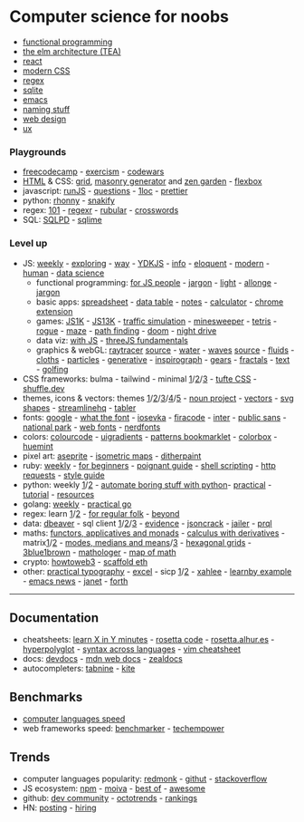 # Computer science for noobs

- [functional programming](https://www.lihaoyi.com/post/WhatsFunctionalProgrammingAllAbout.html)
- [the elm architecture (TEA)](https://medium.com/@l.mugnaini/the-elm-architecture-tea-animation-3efc555e8faf)
- [react](https://learnreact.design/posts/what-is-react)
- [modern CSS](https://medium.com/actualize-network/modern-css-explained-for-dinosaurs-5226febe3525)
- [regex](https://www.janmeppe.com/blog/regex-for-noobs)
- [sqlite](https://tech.marksblogg.com/sqlite3-tutorial-and-guide.html)
- [emacs](https://learnxinyminutes.com/docs/emacs)
- [naming stuff](https://leanpub.com/elementsofclojure/read_sample)
- [web design](https://anthonyhobday.com/sideprojects/saferules/)
- [ux](https://archive.is/ry2Kc)

### Playgrounds

- [freecodecamp](https://www.freecodecamp.org) - [exercism](https://exercism.io) - [codewars](https://www.codewars.com)
- [HTML](https://no-gravity.github.io/html_editor/#) & CSS: [grid](https://grid.layoutit.com), [masonry generator](https://w3bits.com/tools/masonry-generator) and [zen garden](http://www.csszengarden.com/
) - [flexbox](https://www.joshwcomeau.com/css/interactive-guide-to-flexbox)
- javascript: [runJS](https://runjs.app) - [questions](https://github.com/lydiahallie/javascript-questions) - [1loc](https://1loc.dev) - [prettier](https://prettier.io/playground)
- python: [rhonny](https://thonny.org) - [snakify](https://snakify.org/pt)
- regex: [101](https://regex101.com) - [regexr](https://regexr.com) - [rubular](https://rubular.com) - [crosswords](http://regexcrossword.com)
- SQL: [SQLPD](https://sqlpd.com) - [sqlime](https://sqlime.org)

### Level up

- JS: [weekly](https://javascriptweekly.com/issues) - [exploring](https://exploringjs.com) - [way](https://github.com/thejsway/thejsway) - [YDKJS](https://github.com/getify/You-Dont-Know-JS) - [info](https://javascript.info) - [eloquent](https://eloquentjavascript.net) - [modern](https://mbeaudru.github.io/modern-js-cheatsheet) - [human](https://read.humanjavascript.com) - [data science](http://js4ds.org)
	- functional programming: [for JS people](https://medium.com/@chetcorcos/functional-programming-for-javascript-people-1915d8775504) - [jargon](https://github.com/hemanth/functional-programming-jargon) - [light](https://github.com/getify/Functional-Light-JS) - [allonge](https://leanpub.com/javascriptallongesix/read) - [jargon](https://github.com/hemanth/functional-programming-jargon)
	- basic apps: [spreadsheet](https://jsfiddle.net/ondras/o3tzx1px) - [data table](https://github.com/piecioshka/simple-data-table) - [notes](https://github.com/tmm/notational) - [calculator](https://insect.sh) - [chrome extension](https://github.com/abhiomkar/good-quotes)
	- games: [JS1K](https://js1k.com) - [JS13K](https://js13kgames.com) - [traffic simulation](https://traffic-simulation.de) - [minesweeper](http://xem.github.io/MiniSweeper) - [tetris](http://binaryify.github.io/vue-tetris) - [rogue](https://nluqo.github.io/broughlike-tutorial) - [maze](https://observablehq.com/@mbostock/best-first-search) - [path finding](http://qiao.github.io/PathFinding.js/visual) - [doom](https://www.playfuljs.com/a-first-person-engine-in-265-lines) - [night drive](https://incoherency.co.uk/blog/stories/nightdrive.html)
	- data viz: [with JS](https://jsdatav.is/intro.html) - [threeJS fundamentals](https://threejsfundamentals.org)
	- graphics & webGL: [raytracer](https://www.gabrielgambetta.com/tiny-raytracer.html) [source](https://jsfiddle.net/vz5aZ/2) - [water](http://madebyevan.com/webgl-water) - [waves](https://david.li/waves) [source](https://jsfiddle.net/zyAzg) - [fluids](https://paveldogreat.github.io/WebGL-Fluid-Simulation) - [cloths](https://aatishb.com/drape) - [particles](https://minimal.be/lab/fluGL) - [generative](http://weavesilk.com/?ika) - [inspirograph](https://nathanfriend.io/inspirograph) - [gears](https://brm.io/gears) - [fractals](http://js1k.com/2016-elemental/demo/2552) - [text](https://tholman.com/texter) - [golfing](https://aem1k.com)
- CSS frameworks: bulma - tailwind - minimal [1](https://dohliam.github.io/dropin-minimal-css)/[2](https://andybrewer.github.io/mvp)/[3](https://watercss.kognise.dev) - [tufte CSS](https://edwardtufte.github.io/tufte-css) - [shuffle.dev](https://shuffle.dev)
- themes, icons & vectors: themes [1](https://www.tumblr.com/themes)/[2](https://jez.io/pandoc-markdown-css-theme)/[3](https://github.com/Stavrospanakakis/jekyll-cv)/[4](https://chr15m.github.io/DoodleCSS)/[5](https://prpl.dev) - [noun project](https://thenounproject.com) - [vectors](https://www.humaaans.com) - [svg shapes](https://tool.graphics/shapes) - [streamlinehq](https://www.streamlinehq.com/icons) - [tabler](https://tabler-icons.io)
- fonts: [google](https://fonts.google.com) - [what the font](onts.com/WhatTheFont) - [iosevka](https://typeof.net/Iosevka) - [firacode](https://github.com/tonsky/FiraCode) - [inter](https://rsms.me/inter) - [public sans](https://public-sans.digital.gov) - [national park](https://nationalparktypeface.com) - [web fonts](https://beautifulwebtype.com) - [nerdfonts](https://www.nerdfonts.com)
- colors: [colourcode](https://colourco.de) - [uigradients](https://uigradients.com) - [patterns bookmarklet](https://bradjasper.com/subtle-patterns-bookmarklet) - [colorbox](https://colorbox.io/) - [huemint](https://huemint.com/brand-intersection)
- pixel art: [aseprite](https://www.aseprite.org) - [isometric maps](https://isometricmaps.com) - [ditherpaint](https://beyondloom.com/tools/ditherpaint.html)
- ruby: [weekly](https://rubyweekly.com/issues) - [for beginners](http://ruby-for-beginners.rubymonstas.org/index.html) - [poignant guide](http://poignant.guide) - [shell scripting](https://www.devdungeon.com/content/enhanced-shell-scripting-ruby) - [http requests](https://www.twilio.com/blog/5-ways-make-http-requests-ruby) - [style guide](https://rubystyle.guide)
- python: weekly [1](https://www.pythonweekly.com/archive)/[2](https://pycoders.com/issues) - [automate boring stuff with python](https://automatetheboringstuff.com)- [practical](https://practicalpython.yasoob.me/toc.html) - [tutorial](https://docs.python.org/3/tutorial/appetite.html) - [resources](https://learnbyexample.github.io/py_resources/intermediate.html) 
- golang: [weekly](https://golangweekly.com/issues) - [practical go](https://www.practical-go-lessons.com)
- regex: learn [1](https://github.com/ziishaned/learn-regex)/[2](https://regexlearn.com) - [for regular folk](https://refrf.shreyasminocha.me) - [beyond](https://github.com/VerbalExpressions)
- data: [dbeaver](https://dbeaver.io) - sql client [1](https://franchise.cloud)/[2](https://sqlnotebook.com)/[3](https://rosefinchapp.com) - [evidence](https://www.evidence.dev) - [jsoncrack](https://jsoncrack.com/) - [jailer](https://wisser.github.io/Jailer/data-browsing.html) - [prql](https://prql-lang.org)
- maths: [functors, applicatives and monads](https://adit.io/posts/2013-04-17-functors,_applicatives,_and_monads_in_pictures.html) - [calculus with derivatives](https://adit.io/posts/2018-02-18-Introduction-To-Calculus-With-Derivatives.html) - matrix[1](https://www.dhruvonmath.com/2018/12/31/matrices)/[2](https://mathenchant.wordpress.com/2023/06/16/what-is-a-matrix) - [modes, medians and means](http://www.johnmyleswhite.com/notebook/2013/03/22/modes-medians-and-means-an-unifying-perspective)/[3](https://pballew.blogspot.com/2023/09/pythagoras-and-matrices.html
) - [hexagonal grids](https://www.redblobgames.com/grids/hexagons) - [3blue1brown](https://www.youtube.com/c/3blue1brown/videos) - [mathologer](https://www.youtube.com/c/Mathologer/videos) - [map of math](https://www.youtube.com/watch?v=OmJ-4B-mS-Y)
- crypto: [howtoweb3](https://www.howtoweb3.guide) - [scaffold eth](https://github.com/scaffold-eth/scaffold-eth)
- other: [practical typography](https://practicaltypography.com) - [excel](https://www.youtube.com/watch?v=0nbkaYsR94c) - sicp [1](https://github.com/sarabander/sicp)/[2](https://github.com/ldct/isicp) - [xahlee](http://xahlee.info/comp/comp_lang_tutorials_index.html) - [learnby example](https://github.com/learnbyexample/scripting_course#ebooks) - [emacs news](https://sachachua.com/blog/category/emacs-news) - [janet](https://janet.guide/) - [forth](http://ratfactor.com/forth/the_programming_language_that_writes_itself.html)

---

## Documentation

- cheatsheets: [learn X in Y minutes](https://learnxinyminutes.com) - [rosetta code](http://rosettacode.org/wiki/Rosetta_Code) - [rosetta.alhur.es](https://rosetta.alhur.es) - [hyperpolyglot](http://hyperpolyglot.org) - [syntax across languages](http://rigaux.org/language-study/syntax-across-languages.html) - [vim cheatsheet](http://michael.peopleofhonoronly.com/vim/)
- docs: [devdocs](https://devdocs.io) - [mdn web docs](https://developer.mozilla.org/en-US) - [zealdocs](https://zealdocs.org)
- autocompleters: [tabnine](https://tabnine.com) - [kite](https://www.kite.com) 

## Benchmarks

- [computer languages speed](https://benchmarksgame-team.pages.debian.net/benchmarksgame)
- web frameworks speed: [benchmarker](https://web-frameworks-benchmark.netlify.app/result) - [techempower](https://www.techempower.com/benchmarks)

## Trends

- computer languages popularity: [redmonk](https://redmonk.com/rstephens/files/2021/08/redmonk-language-rankings-june-2021-1536x1225.png) - [githut](https://madnight.github.io/githut) - [stackoverflow](https://insights.stackoverflow.com/trends)
- JS ecosystem: [npm](https://www.npmtrends.com) - [moiva](https://moiva.io) - [best of](https://bestofjs.org) - [awesome](https://github.com/sorrycc/awesome-javascript)
- github: [dev community](https://octoverse.github.com) - [octotrends](https://octotrends.com) - [rankings](https://evanli.github.io/Github-Ranking)
- HN: [posting](https://toddwschneider.com/dashboards/hacker-news-trends) - [hiring](https://www.hntrends.com)